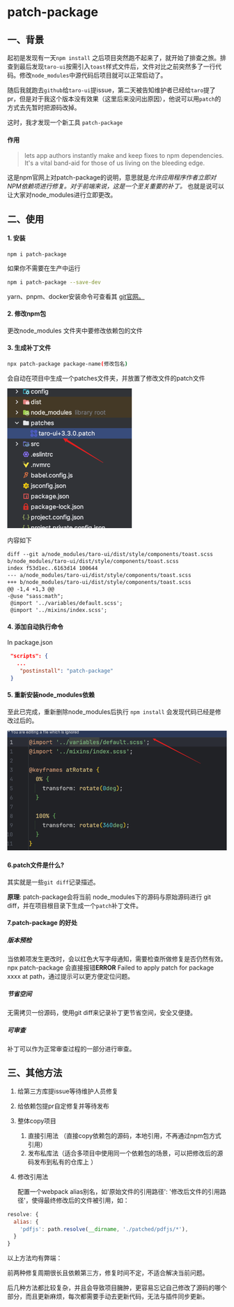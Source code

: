 # patch-package



## 一、背景

起初是发现有一天`npm install` 之后项目突然跑不起来了，就开始了排查之旅。排查到最后发现`taro-ui`按需引入`toast`样式文件后，文件对比之前突然多了一行代码。修改`node_modules`中源代码后项目就可以正常启动了。



随后我就跑去`github`给`taro-ui`提issue，第二天被告知维护者已经给`taro`提了pr，但是对于我这个版本没有效果（这里后来没问出原因），他说可以用`patch`的方式去先暂时把源码改掉。



这时，我才发现一个新工具 `patch-package`

#### 作用

> lets app authors instantly make and keep fixes to npm dependencies. It's a vital band-aid for those of us living on the bleeding edge.

这是npm官网上对patch-package的说明，意思就是*允许应用程序作者立即对NPM依赖项进行修复。对于前端来说，这是一个至关重要的补丁。* 也就是说可以让大家对node_modules进行立即更改。



## 二、使用 



#### 1. 安装 

```shell
npm i patch-package
```

如果你不需要在生产中运行

```sh
npm i patch-package --save-dev
```



yarn、pnpm、docker安装命令可查看其 [git官网。](https://link.zhihu.com/?target=https%3A//github.com/ds300/patch-package)



#### 2. 修改npm包

更改node_modules 文件夹中要修改依赖包的文件



#### 3. 生成补丁文件

```sh
npx patch-package package-name(修改包名)
```



会自动在项目中生成一个patches文件夹，并放置了修改文件的patch文件

![image-20240516165417923](../../assets/image/patch-package/image-20240516165417923.png)



内容如下

```
diff --git a/node_modules/taro-ui/dist/style/components/toast.scss b/node_modules/taro-ui/dist/style/components/toast.scss
index f53d1ec..6163d14 100644
--- a/node_modules/taro-ui/dist/style/components/toast.scss
+++ b/node_modules/taro-ui/dist/style/components/toast.scss
@@ -1,4 +1,3 @@
-@use "sass:math";
 @import '../variables/default.scss';
 @import '../mixins/index.scss';
```



#### 4. 添加自动执行命令

In package.json

```json
 "scripts": {
   ...
    "postinstall": "patch-package"
 }
```





#### 5. 重新安装node_modules依赖

至此已完成，重新删除node_modules后执行 `npm install` 会发现代码已经是修改过后的。

![image-20240516165755972](../../assets/image/patch-package/image-20240516165755972.png)


#### 6.patch文件是什么?

其实就是一些`git diff`记录描述。

**原理**: patch-package会将当前 node_modules下的源码与原始源码进行 git diff，并在项目根目录下生成一个`patch`补丁文件。


#### 7.patch-package 的好处

##### 版本预检

当依赖项发生更改时，会以红色大写字母通知，需要检查所做修复是否仍然有效。npx patch-package 会直接报错**ERROR** Failed to apply patch for package xxxx at path，通过提示可以更方便定位问题。

##### 节省空间

无需拷贝一份源码，使用git diff来记录补丁更节省空间，安全又便捷。

##### 可审查

补丁可以作为正常审查过程的一部分进行审查。

## 三、其他方法

1. 给第三方库提issue等待维护人员修复
2. 给依赖包提pr自定修复并等待发布
3. 整体copy项目
   1. 直接引用法 （直接copy依赖包的源码，本地引用，不再通过npm包方式引用）
   2. 发布私库法（适合多项目中使用同一个依赖包的场景，可以把修改后的源码发布到私有的仓库上 ）
4. 修改引用法

   配置一个webpack alias别名，如'原始文件的引用路径': '修改后文件的引用路径'，使得最终修改后的文件被引用，如：
```js
resolve: {
  alias: {
    'pdfjs': path.resolve(__dirname, './patched/pdfjs/*'),
  }
} 
```

以上方法均有弊端：

前两种修复周期很长且依赖第三方，修复时间不定，不适合解决当前问题。

后几种方法都比较复杂，并且会导致项目臃肿，更容易忘记自己修改了源码的哪个部分，而且更新麻烦，每次都需要手动去更新代码，无法与插件同步更新。


